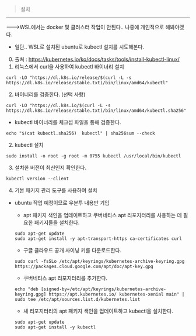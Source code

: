 >설치
---
--->WSL에서는 docker 및 클러스터 작업이 안된다.. 나중에 개인적으로 해봐야겠다.


- 일단.. WSL로 설치된 ubuntu로 kubectl 설치를 시도해본다.
0. 출처 : https://kubernetes.io/ko/docs/tasks/tools/install-kubectl-linux/
1. 리눅스에서 curl을 사용하여 kubectl 바이너리 설치
```
curl -LO "https://dl.k8s.io/release/$(curl -L -s https://dl.k8s.io/release/stable.txt)/bin/linux/amd64/kubectl"
```

2. 바이너리를 검증한다. (선택 사항)
```
curl -LO "https://dl.k8s.io/$(curl -L -s https://dl.k8s.io/release/stable.txt)/bin/linux/amd64/kubectl.sha256"
```
* kubectl 바이너리를 체크섬 파일을 통해 검증한다.
```
echo "$(cat kubectl.sha256)  kubectl" | sha256sum --check
```


2. kubectl 설치
```
sudo install -o root -g root -m 0755 kubectl /usr/local/bin/kubectl
```

3. 설치한 버전이 최신인지 확인한다.
```
kubectl version --client
```

4. 기본 패키지 관리 도구를 사용하여 설치
- ubuntu 작업 예정이므로 우분투 내용만 기입
    * apt 패키지 색인을 업데이트하고 쿠버네티스 apt 리포지터리를 사용하는 데 필요한 패키지들을 설치한다.
    ```
    sudo apt-get update
    sudo apt-get install -y apt-transport-https ca-certificates curl
    ```

    * 구글 클라우드 공개 사이닝 키를 다운로드한다.
    ```
    sudo curl -fsSLo /etc/apt/keyrings/kubernetes-archive-keyring.gpg https://packages.cloud.google.com/apt/doc/apt-key.gpg
    ```

    * 쿠버네티스 apt 리포지터리를 추가한다.
    ```
    echo "deb [signed-by=/etc/apt/keyrings/kubernetes-archive-keyring.gpg] https://apt.kubernetes.io/ kubernetes-xenial main" | sudo tee /etc/apt/sources.list.d/kubernetes.list
    ```

    * 새 리포지터리의 apt 패키지 색인을 업데이트하고 kubectl을 설치한다.
    ```
    sudo apt-get update
    sudo apt-get install -y kubectl
    ```
